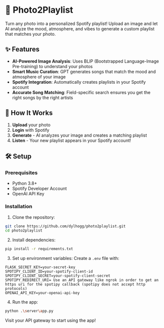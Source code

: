 # 🎵 Photo2Playlist

Turn any photo into a personalized Spotify playlist! Upload an image and let AI analyze the mood, atmosphere, and vibes to generate a custom playlist that matches your photo.

## ✨ Features

- **AI-Powered Image Analysis**: Uses BLIP (Bootstrapped Language-Image Pre-training) to understand your photos
- **Smart Music Curation**: GPT generates songs that match the mood and atmosphere of your image
- **Spotify Integration**: Automatically creates playlists in your Spotify account
- **Accurate Song Matching**: Field-specific search ensures you get the right songs by the right artists

## 🚀 How It Works

1. **Upload** your photo
2. **Login** with Spotify
3. **Generate** - AI analyzes your image and creates a matching playlist
4. **Listen** - Your new playlist appears in your Spotify account!

## 🛠️ Setup

### Prerequisites
- Python 3.8+
- Spotify Developer Account
- OpenAI API Key

### Installation

1. Clone the repository:
```bash
git clone https://github.com/dylhogg/photo2playlist.git
cd photo2playlist
```

2. Install dependencies:
```bash
pip install -r requirements.txt
```

3. Set up environment variables:
Create a `.env` file with:
```
FLASK_SECRET_KEY=your-secret-key
SPOTIPY_CLIENT_ID=your-spotify-client-id
SPOTIPY_CLIENT_SECRET=your-spotify-client-secret
SPOTIPY_REDIRECT_URI= Use an API gateway like ngrok in order to get an https uri for the spotipy callback (spotipy does not accept http protocols)
OPENAI_API_KEY=your-openai-api-key
```

4. Run the app:
```bash
python .\server\app.py
```

Visit your API gateway to start using the app!
